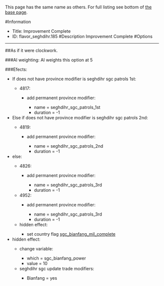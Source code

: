 This page has the same name as others. For full listing see bottom of [the base page](improvement_complete222222222222222222.md).

#Information
 - Title: Improvement Complete
 - ID: flavor_seghdihr.185
#Description
Improvement Complete
#Options

___
##As if it were clockwork.

###AI weighting:
AI weights this option at 5


###Efects:<ul><li>If does not have province modifier is seghdihr sgc patrols 1st:</li><ul><li>4817:</li><ul><li>add permanent province modifier:</li><ul><li>name = seghdihr_sgc_patrols_1st</li><li>duration = -1</li></ul></ul></ul><li>Else if does not have province modifier is seghdihr sgc patrols 2nd:</li><ul><li>4819:</li><ul><li>add permanent province modifier:</li><ul><li>name = seghdihr_sgc_patrols_2nd</li><li>duration = -1</li></ul></ul></ul><li>else:</li><ul><li>4826:</li><ul><li>add permanent province modifier:</li><ul><li>name = seghdihr_sgc_patrols_3rd</li><li>duration = -1</li></ul></ul><li>4952:</li><ul><li>add permanent province modifier:</li><ul><li>name = seghdihr_sgc_patrols_3rd</li><li>duration = -1</li></ul></ul><li>hidden effect:</li><ul><li>set country flag [sgc_bianfang_mil_complete](../flags/sgc_bianfang_mil_complete.md)</li></ul></ul><li>hidden effect:</li><ul><li>change variable:</li><ul><li>which = sgc_bianfang_power</li><li>value = 10</li></ul><li>seghdihr sgc update trade modifiers:</li><ul><li>Bianfang = yes</li></ul></ul></ul>
